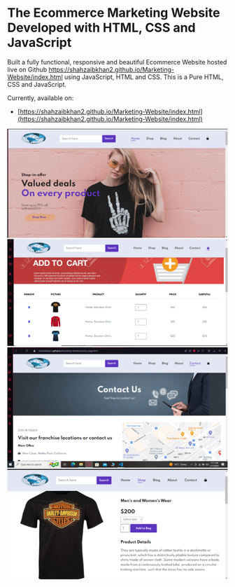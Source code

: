 
# The Ecommerce Marketing Website Developed with HTML, CSS and JavaScript

Built a fully functional, responsive and beautiful Ecommerce Website hosted live on Github 
https://shahzaibkhan2.github.io/Marketing-Website/index.html using JavaScript, HTML and CSS. This is a Pure HTML, CSS and JavaScript.

Currently, available on:

- [https://shahzaibkhan2.github.io/Marketing-Website/index.html](https://shahzaibkhan2.github.io/Marketing-Website/index.html)


![The Ecommerce Marketing Website](img/landing_page.png)
![The Ecommerce Marketing Website](img/Add_To_Bag_Page.png)
![The Ecommerce Marketing Website](img/Contact_Page_Marketing_Website.png)
![The Ecommerce Marketing Website](img/Single_Page.png)
